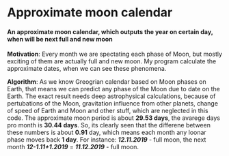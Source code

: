 # Approximate moon calendar
#### An approximate moon calendar, which outputs the year on certain day, when will be next full and new moon

<b>Motivation</b>: Every month we are spectating each phase of Moon, but mostly exciting of them are actually full and new moon. My program calculate the approximate dates, when we can see these phenomena.

<b>Algorithm</b>: As we know Greogrian calendar based on Moon phases on Earth, that means we can predict any phase of the Moon due to date on the Earth. The exact result needs deep astrophysical calculations, because of pertubations of the Moon, gravitation influence from other planets, change of speed of Earth and Moon and other stuff, which are neglected in this code. The approximate moon period is about **29.53 days**, the avarege days pro month is **30.44 days**. So, its clearly seen that the differene between these numbers is about **0.91** day, which means each month any loonar phase moves back **1 day**. 
For instance: ***12.11.2019*** - full moon, the next month ***12-1.11+1.2019*** = ***11.12.2019*** - full moon.
